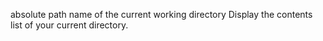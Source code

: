absolute path name of the current working directory
Display the contents list of your current directory.
